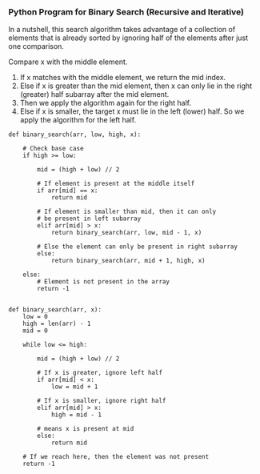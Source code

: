 ### Python Program for Binary Search (Recursive and Iterative)
In a nutshell, this search algorithm takes advantage of a collection of elements that is already sorted by ignoring half of the elements after just one comparison. 

Compare x with the middle element.

1. If x matches with the middle element, we return the mid index.
2. Else if x is greater than the mid element, then x can only lie in the right (greater) half subarray after the mid element. 
3. Then we apply the algorithm again for the right half.
4. Else if x is smaller, the target x must lie in the left (lower) half. So we apply the algorithm for the left half.

````
def binary_search(arr, low, high, x):
 
    # Check base case
    if high >= low:
 
        mid = (high + low) // 2
 
        # If element is present at the middle itself
        if arr[mid] == x:
            return mid
 
        # If element is smaller than mid, then it can only
        # be present in left subarray
        elif arr[mid] > x:
            return binary_search(arr, low, mid - 1, x)
 
        # Else the element can only be present in right subarray
        else:
            return binary_search(arr, mid + 1, high, x)
 
    else:
        # Element is not present in the array
        return -1
       
````

```
def binary_search(arr, x):
    low = 0
    high = len(arr) - 1
    mid = 0
 
    while low <= high:
 
        mid = (high + low) // 2
 
        # If x is greater, ignore left half
        if arr[mid] < x:
            low = mid + 1
 
        # If x is smaller, ignore right half
        elif arr[mid] > x:
            high = mid - 1
 
        # means x is present at mid
        else:
            return mid
 
    # If we reach here, then the element was not present
    return -1
```
